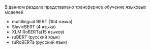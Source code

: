 В данном разделе представлено трансферное обучение языковых моделей:
- multilingual BERT (104 языка)
- SlavicBERT (4 языка) 
- XLM RoBERTa(15 языков) 
- ruBERT (русский язык) 
- ruRoBERTa (русский язык)
